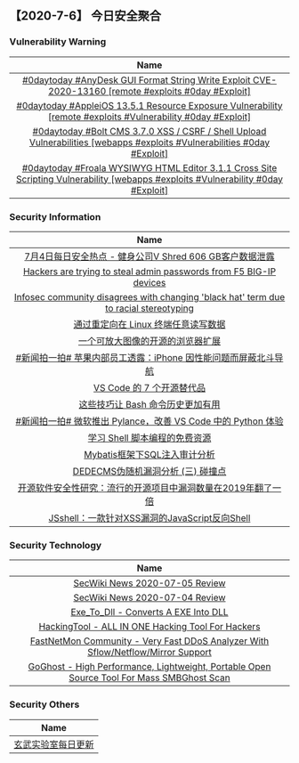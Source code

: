 
 ##   【2020-7-6】 今日安全聚合


###  						       							Vulnerability Warning

|                             Name                             |
| :----------------------------------------------------------: |
|[#0daytoday #AnyDesk GUI Format String Write Exploit CVE-2020-13160 [remote #exploits  #0day #Exploit]](http://0day.today/exploits/34636)|
|[#0daytoday #AppleiOS 13.5.1 Resource Exposure Vulnerability  [remote #exploits #Vulnerability #0day #Exploit]](http://0day.today/exploits/34635)|
|[#0daytoday #Bolt CMS 3.7.0 XSS / CSRF / Shell Upload Vulnerabilities  [webapps #exploits #Vulnerabilities #0day #Exploit]](http://0day.today/exploits/34634)|
|[#0daytoday #Froala WYSIWYG HTML Editor 3.1.1 Cross Site Scripting Vulnerability [webapps #exploits #Vulnerability #0day #Exploit]](http://0day.today/exploits/34633)|

### 						        							Security Information
|                             Name                                    |
| :----------------------------------------------------------: |
|[7月4日每日安全热点 - 健身公司V Shred 606 GB客户数据泄露](https://www.anquanke.com/post/id/209779)|
|[Hackers are trying to steal admin passwords from F5 BIG-IP devices](https://www.zdnet.com/article/hackers-are-trying-to-steal-admin-passwords-from-f5-big-ip-devices/#ftag=RSSbaffb68)|
|[Infosec community disagrees with changing 'black hat' term due to racial stereotyping](https://www.zdnet.com/article/infosec-community-disagrees-with-changing-black-hat-term-due-to-racial-stereotyping/#ftag=RSSbaffb68)|
|[通过重定向在 Linux 终端任意读写数据](https://linux.cn/article-12385-1.html?utm_source=rss&utm_medium=rss)|
|[一个可放大图像的开源的浏览器扩展](https://linux.cn/article-12384-1.html?utm_source=rss&utm_medium=rss)|
|[#新闻拍一拍# 苹果内部员工透露：iPhone 因性能问题而屏蔽北斗导航](https://linux.cn/article-12383-1.html?utm_source=rss&utm_medium=rss)|
|[VS Code 的 7 个开源替代品](https://linux.cn/article-12382-1.html?utm_source=rss&utm_medium=rss)|
|[这些技巧让 Bash 命令历史更加有用](https://linux.cn/article-12381-1.html?utm_source=rss&utm_medium=rss)|
|[#新闻拍一拍# 微软推出 Pylance，改善 VS Code 中的 Python 体验](https://linux.cn/article-12380-1.html?utm_source=rss&utm_medium=rss)|
|[学习 Shell 脚本编程的免费资源](https://linux.cn/article-12379-1.html?utm_source=rss&utm_medium=rss)|
|[Mybatis框架下SQL注入审计分析](https://www.freebuf.com/vuls/240578.html)|
|[DEDECMS伪随机漏洞分析 (三) 碰撞点](https://www.freebuf.com/vuls/240553.html)|
|[开源软件安全性研究：流行的开源项目中漏洞数量在2019年翻了一倍](https://www.freebuf.com/articles/paper/240171.html)|
|[JSshell：一款针对XSS漏洞的JavaScript反向Shell](https://www.freebuf.com/articles/network/239373.html)|

### 						        							Security  Technology
|                             Name                                    |
| :----------------------------------------------------------: |
|[SecWiki News 2020-07-05 Review](http://www.sec-wiki.com/?2020-07-05)|
|[SecWiki News 2020-07-04 Review](http://www.sec-wiki.com/?2020-07-04)|
|[Exe_To_Dll - Converts A EXE Into DLL](http://www.kitploit.com/2020/07/exetodll-converts-exe-into-dll.html)|
|[HackingTool - ALL IN ONE Hacking Tool For Hackers](http://www.kitploit.com/2020/07/hackingtool-all-in-one-hacking-tool-for.html)|
|[FastNetMon Community - Very Fast DDoS Analyzer With Sflow/Netflow/Mirror Support](http://www.kitploit.com/2020/07/fastnetmon-community-very-fast-ddos.html)|
|[GoGhost - High Performance, Lightweight, Portable Open Source Tool For Mass SMBGhost Scan](http://www.kitploit.com/2020/07/goghost-high-performance-lightweight.html)|

### 						        							Security  Others
|                             Name                                    |
| :----------------------------------------------------------: |
|[玄武实验室每日更新](https://weibo.com/p/1006065582522936/wenzhang?from=page_100606_profile&wvr=6&mod=wenzhangmore)|

